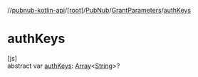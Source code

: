 //[pubnub-kotlin-api](../../../../index.md)/[[root]](../../index.md)/[PubNub](../index.md)/[GrantParameters](index.md)/[authKeys](auth-keys.md)

# authKeys

[js]\
abstract var [authKeys](auth-keys.md): [Array](https://kotlinlang.org/api/latest/jvm/stdlib/kotlin/-array/index.html)&lt;[String](https://kotlinlang.org/api/latest/jvm/stdlib/kotlin/-string/index.html)&gt;?
